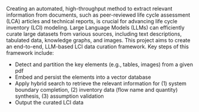 Creating an automated, high-throughput method to extract relevant information from documents, such as peer-reviewed life cycle assessment (LCA) articles and technical reports, is crucial for advancing life cycle inventory (LCI) modeling. Large Language Models (LLMs) can efficiently curate large datasets from various sources, including text descriptions, tabulated data, knowledge graphs, and images. This project aims to create an end-to-end, LLM-based LCI data curation framework. Key steps of this framework include:  
* Detect and partition the key elements (e.g., tables, images) from a given pdf
* Embed and persist the elements into a vector database
* Apply hybrid search to retrieve the relevant information for (1) system boundary completion, (2) inventory data (flow name and quantity) synthesis, (3) assumption validation
* Output the curated LCI data
